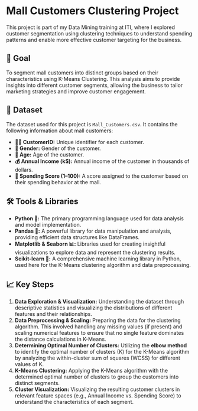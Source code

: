 # Mall Customers Clustering Project

This project is part of my Data Mining training at ITI, where I explored customer segmentation using clustering techniques to understand spending patterns and enable more effective customer targeting for the business.

## 🎯 Goal

To segment mall customers into distinct groups based on their characteristics using K-Means Clustering. This analysis aims to provide insights into different customer segments, allowing the business to tailor marketing strategies and improve customer engagement.

## 💾 Dataset

The dataset used for this project is `Mall_Customers.csv`. It contains the following information about mall customers:

* **🧑‍💼 CustomerID:** Unique identifier for each customer.
* **🧍 Gender:** Gender of the customer.
* **🎂 Age:** Age of the customer.
* **💰 Annual Income (k$):** Annual income of the customer in thousands of dollars.
* **🛒 Spending Score (1–100):** A score assigned to the customer based on their spending behavior at the mall.

## 🛠️ Tools & Libraries

* **Python 🐍:** The primary programming language used for data analysis and model implementation.
* **Pandas 🧾:** A powerful library for data manipulation and analysis, providing efficient data structures like DataFrames.
* **Matplotlib & Seaborn 📊:** Libraries used for creating insightful visualizations to explore data and represent the clustering results.
* **Scikit-learn 🤖:** A comprehensive machine learning library in Python, used here for the K-Means clustering algorithm and data preprocessing.

## 📈 Key Steps

1.  **Data Exploration & Visualization:** Understanding the dataset through descriptive statistics and visualizing the distributions of different features and their relationships.
2.  **Data Preprocessing & Scaling:** Preparing the data for the clustering algorithm. This involved handling any missing values (if present) and scaling numerical features to ensure that no single feature dominates the distance calculations in K-Means.
3.  **Determining Optimal Number of Clusters:** Utilizing the **elbow method** to identify the optimal number of clusters (K) for the K-Means algorithm by analyzing the within-cluster sum of squares (WCSS) for different values of K.
4.  **K-Means Clustering:** Applying the K-Means algorithm with the determined optimal number of clusters to group the customers into distinct segments.
5.  **Cluster Visualization:** Visualizing the resulting customer clusters in relevant feature spaces (e.g., Annual Income vs. Spending Score) to understand the characteristics of each segment.
